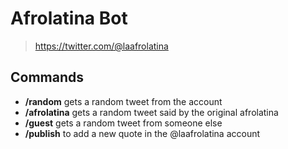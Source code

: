 # Afrolatina Bot
> https://twitter.com/@laafrolatina

## Commands
- **/random** gets a random tweet from the account
- **/afrolatina** gets a random tweet said by the original afrolatina
- **/guest** gets a random tweet from someone else
- **/publish** to add a new quote in the @laafrolatina account
